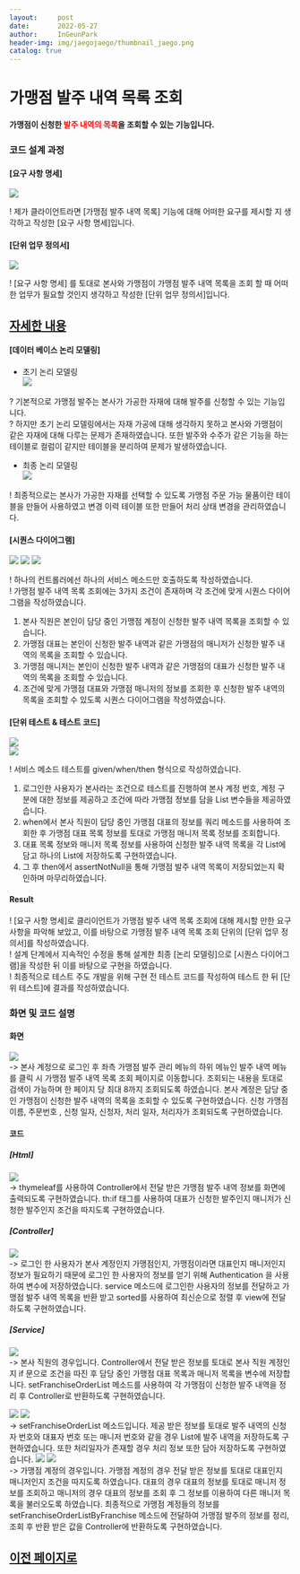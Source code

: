 ```yaml
---
layout:     post
date:       2022-05-27
author:     InGeunPark
header-img: img/jaegojaego/thumbnail_jaego.png
catalog: true
---
```


# 가맹점 발주 내역 목록 조회

<p style="font-weight:bold">가맹점이 신청한 <font style="color: red;">발주 내역의 목록</font>을 조회할 수 있는 기능입니다. </p>

### 코드 설계 과정

#### [요구 사항 명세]
<img src="../../../../img/jaegojaego/franchiseOrderList/franchise-order-list_1.png"> <br>

! 제가 클라이언트라면 [가맹점 발주 내역 목록] 기능에 대해 어떠한 요구를 제시할 지 생각하고 작성한 [요구 사항 명세]입니다.

#### [단위 업무 정의서] 

<img src="../../../../img/jaegojaego/franchiseOrderList/franchise-order-list_2.png"> <br>

! [요구 사항 명세] 를 토대로 본사와 가맹점이 가맹점 발주 내역 목록을 조회 할 때 어떠한 업무가 필요할 것인지 생각하고 작성한 [단위 업무 정의서]입니다.

## [자세한 내용](https://www.notion.so/912b85f8f7f645b6859401cccae0124b)

#### [데이터 베이스 논리 모델링]
- 초기 논리 모델링 <br>
<img src="../../../../img/jaegojaego/franchiseOrderList/franchise-order-list_3.png"> <br>

? 기본적으로 가맹점 발주는 본사가 가공한 자재에 대해 발주를 신청할 수 있는 기능입니다. <br>
? 하지만 초기 논리 모델링에서는 자재 가공에 대해 생각하지 못하고 본사와 가맹점이 같은 자재에 대해 다루는 문제가 존재하였습니다. 또한 발주와 수주가 같은 기능을 하는 테이블로
컬럼이 같지만 테이블을 분리하여 문제가 발생하였습니다.

- 최종 논리 모델링 <br>
<img src="../../../../img/jaegojaego/franchiseOrderList/franchise-order-list_4.png"> <br>

! 최종적으로는 본사가 가공한 자재를 선택할 수 있도록 가맹점 주문 가능 물품이란 테이블을 만들어 사용하였고 변경 이력 테이블 또한 만들어 처리 상태 변경을 관리하였습니다.

#### [시퀀스 다이어그램]

<img src="../../../../img/jaegojaego/franchiseOrderList/franchise-order-list_5.png">
<img src="../../../../img/jaegojaego/franchiseOrderList/franchise-order-list_6.png">
<img src="../../../../img/jaegojaego/franchiseOrderList/franchise-order-list_7.png"><br>

! 하나의 컨트롤러에선 하나의 서비스 메소드만 호출하도록 작성하였습니다. <br>
! 가맹점 발주 내역 목록 조회에는 3가지 조건이 존재하며 각 조건에 맞게 시퀀스 다이어그램을 작성하였습니다.
 1. 본사 직원은 본인이 담당 중인 가맹점 계정이 신청한 발주 내역 목록을 조회할 수 있습니다.
 2. 가맹점 대표는 본인이 신청한 발주 내역과 같은 가맹점의 매니저가 신청한 발주 내역의 목록을 조회할 수 있습니다.
 3. 가맹점 매니저는 본인이 신청한 발주 내역과 같은 가맹점의 대표가 신청한 발주 내역의 목록을 조회할 수 있습니다.
 4. 조건에 맞게 가맹점 대표와 가맹점 매니저의 정보를 조회한 후 신청한 발주 내역의 목록을 조회할 수 있도록 시퀀스 다이어그램을 작성하였습니다.

#### [단위 테스트 & 테스트 코드]

<img src="../../../../img/jaegojaego/franchiseOrderList/franchise-order-list_8.png"> <br>
<img src="../../../../img/jaegojaego/franchiseOrderList/franchise-order-list_9.png"> <br>

! 서비스 메소드 테스트를 given/when/then 형식으로 작성하였습니다. <br>
 1. 로그인한 사용자가 본사라는 조건으로 테스트를 진행하여 본사 계정 번호, 계정 구분에 대한 정보를 제공하고 조건에 따라 가맹점 정보를 담을 List 변수들을 제공하였습니다.
 2. when에서 본사 직원이 담당 중인 가맹점 대표의 정보를 쿼리 메소드를 사용하여 조회한 후 가맹점 대표 목록 정보를 토대로 가맹점 매니저 목록 정보를 조회합니다.
 3. 대표 목록 정보와 매니저 목록 정보를 사용하여 신청한 발주 내역 목록을 각 List에 담고 하나의 List에 저장하도록 구현하였습니다. 
 4. 그 후 then에서 assertNotNull을 통해 가맹점 발주 내역 목록이 저장되었는지 확인하며 마무리하였습니다.

#### Result
! [요구 사항 명세]로 클리이언트가 가맹점 발주 내역 목록 조회에 대해 제시할 만한 요구사항을 파악해 보았고, 이를 바탕으로 가맹점 발주 내역 목록 조회 단위의  [단위 업무 정의서]를 작성하였습니다.  <br>
! 설계 단계에서 지속적인 수정을 통해 설계한 최종 [논리 모델링]으로  [시퀀스 다이어그램]을 작성한 뒤 이를 바탕으로 구현을 하였습니다. <br>
! 최종적으로 테스트 주도 개발을 위해 구현 전 테스트 코드를 작성하여 테스트 한 뒤 [단위 테스트]에 결과를 작성하였습니다. 

### 화면 및 코드 설명

#### 화면
<img src="../../../../img/jaegojaego/franchiseOrderList/franchise-order-list_10.png"> <br>
-> 본사 계정으로 로그인 후 좌측 가맹점 발주 관리 메뉴의 하위 메뉴인 발주 내역 메뉴를 클릭 시 가맹점 발주 내역 목록 조회 페이지로 이동합니다. 조회되는 내용을 토대로 검색이 
가능하며 한 페이지 당 최대 8까지 조회되도록 하였습니다. 본사 계정은 담당 중인 가맹점이 신청한 발주 내역의 목록을 조회할 수 있도록 구현하였습니다. 신청 가맹점 이름, 주문번호
, 신청 일자, 신청자, 처리 일자, 처리자가 조회되도록 구현하였습니다. <br>

#### 코드

##### [Html]
<img src="../../../../img/jaegojaego/franchiseOrderList/franchise-order-list_11.png"> <br>
-> thymeleaf를 사용하여 Controller에서 전달 받은 가맹점 발주 내역 정보를 화면에 출력되도록 구현하였습니다. 
th:if 태그를 사용하여 대표가 신청한 발주인지 매니저가 신청한 발주인지 조건을 따지도록 구현하였습니다. <br>

##### [Controller]
<img src="../../../../img/jaegojaego/franchiseOrderList/franchise-order-list_12.png"> <br>
-> 로그인 한 사용자가 본사 계정인지 가맹점인지, 가맹점이라면 대표인지 매니저인지 정보가 필요하기 때문에 로그인 한 사용자의 정보를 얻기 위해 Authentication 을 사용하여 변수에 저장하였습니다.
service 메소드에 로그인한 사용자의 정보를 전달하고 가맹점 발주 내역 목록을 반환 받고 sorted를 사용하여 최신순으로 정렬 후 view에 전달하도록 구현하였습니다.

##### [Service]
<img src="../../../../img/jaegojaego/franchiseOrderList/franchise-order-list_13.png"> <br>
-> 본사 직원의 경우입니다. Controller에서 전달 받은 정보를 토대로 본사 직원 계정인지 if 문으로 조건을 따진 후 담당 중인 가맹점 대표 목록과 매니저 목록을 변수에 저장합니다. 
setFranchiseOrderList 메소드를 사용하여 각 가맹점이 신청한 발주 내역을 정리 후 Controller로 반환하도록 구현하였습니다. 

<img src="../../../../img/jaegojaego/franchiseOrderList/franchise-order-list_14.png">
<img src="../../../../img/jaegojaego/franchiseOrderList/franchise-order-list_15.png"> <br>
-> setFranchiseOrderList 메소드입니다. 제공 받은 정보를 토대로 발주 내역의 신청자 번호와 대표자 번호 또는 매니저 번호와 같을 경우 List에 발주 내역을 저장하도록 구현하였습니다.
또한 처리일자가 존재할 경우 처리 정보 또한 담아 저장하도록 구현하였습니다.

<img src="../../../../img/jaegojaego/franchiseOrderList/franchise-order-list_16.png">
<img src="../../../../img/jaegojaego/franchiseOrderList/franchise-order-list_17.png"> <br>
-> 가맹점 계정의 경우입니다. 가맹점 계정의 경우 전달 받은 정보를 토대로 대표인지 매니저인지 조건을 따지도록 하였습니다. 대표의 경우 대표의 정보를 토대로 매니저 정보를 조회하고 
매니저의 경우 대표의 정보를 조회 후 그 정보를 이용하여 다른 매니저 목록을 불러오도록 하였습니다. 최종적으로 가맹점 계정들의 정보를 setFranchiseOrderListByFranchise 메소드에 전달하여
가맹점 발주의 정보를 정리, 조회 후 반환 받은 값을 Controller에 반환하도록 구현하였습니다.

## [이전 페이지로](https://ingeunpark.github.io/2022/05/27/jaegojaego/#list)



